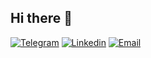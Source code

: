 ## Hi there 👋

[![](https://img.shields.io/badge/-korevo-blue?logo=telegram&logoColor=white&style=flat 'Telegram')](https://t.me/korevo)
[![](https://img.shields.io/badge/-korevo-0a66c2?logo=linkedin&logoColor=white&style=flat 'Linkedin')](https://www.linkedin.com/in/korevo)
[![](https://img.shields.io/badge/-nikita.korevo@gmail.com-cb3a2e?logo=gmail&logoColor=white&style=flat 'Email')](mailto:nikita.korevo@gmail.com)
